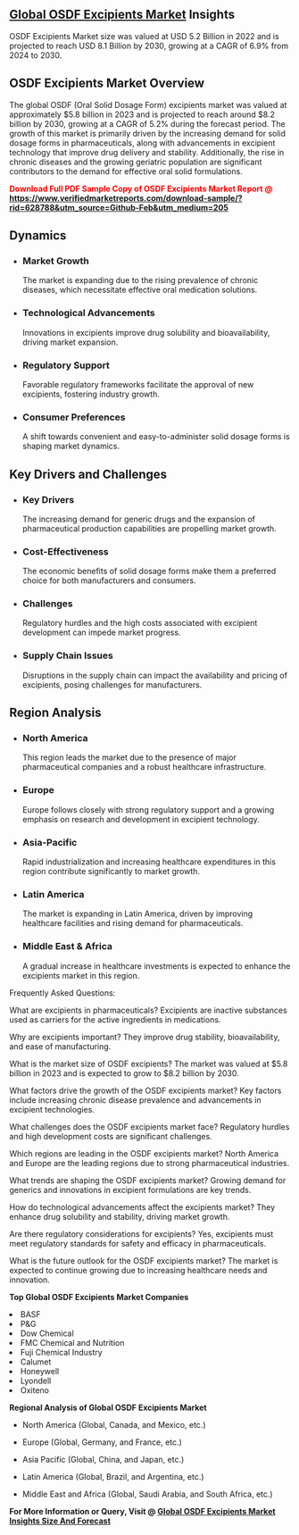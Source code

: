 <h2><a href="https://www.verifiedmarketreports.com/download-sample/?rid=628788&amp;utm_source=Github&amp;utm_medium=205" target="_blank">Global OSDF Excipients Market</a> Insights</h2><p>OSDF Excipients Market size was valued at USD 5.2 Billion in 2022 and is projected to reach USD 8.1 Billion by 2030, growing at a CAGR of 6.9% from 2024 to 2030.</p><p> <h2>OSDF Excipients Market Overview</h2> <p>The global OSDF (Oral Solid Dosage Form) excipients market was valued at approximately $5.8 billion in 2023 and is projected to reach around $8.2 billion by 2030, growing at a CAGR of 5.2% during the forecast period. The growth of this market is primarily driven by the increasing demand for solid dosage forms in pharmaceuticals, along with advancements in excipient technology that improve drug delivery and stability. Additionally, the rise in chronic diseases and the growing geriatric population are significant contributors to the demand for effective oral solid formulations.</p> <p><strong><p><span class=""><span style="color: #ff0000;"><strong>Download Full PDF Sample Copy of OSDF Excipients Market Report</strong> @ </span><a href="https://www.verifiedmarketreports.com/download-sample/?rid=628788&amp;utm_source=Github-Feb&amp;utm_medium=205" target="_blank">https://www.verifiedmarketreports.com/download-sample/?rid=628788&amp;utm_source=Github-Feb&amp;utm_medium=205</a></span></p></strong></p> <h2>Dynamics</h2> <ul> <li><h3>Market Growth</h3> The market is expanding due to the rising prevalence of chronic diseases, which necessitate effective oral medication solutions.</li> <li><h3>Technological Advancements</h3> Innovations in excipients improve drug solubility and bioavailability, driving market expansion.</li> <li><h3>Regulatory Support</h3> Favorable regulatory frameworks facilitate the approval of new excipients, fostering industry growth.</li> <li><h3>Consumer Preferences</h3> A shift towards convenient and easy-to-administer solid dosage forms is shaping market dynamics.</li> </ul> <h2>Key Drivers and Challenges</h2> <ul> <li><h3>Key Drivers</h3> The increasing demand for generic drugs and the expansion of pharmaceutical production capabilities are propelling market growth.</li> <li><h3>Cost-Effectiveness</h3> The economic benefits of solid dosage forms make them a preferred choice for both manufacturers and consumers.</li> <li><h3>Challenges</h3> Regulatory hurdles and the high costs associated with excipient development can impede market progress.</li> <li><h3>Supply Chain Issues</h3> Disruptions in the supply chain can impact the availability and pricing of excipients, posing challenges for manufacturers.</li> </ul> <h2>Region Analysis</h2> <ul> <li><h3>North America</h3> This region leads the market due to the presence of major pharmaceutical companies and a robust healthcare infrastructure.</li> <li><h3>Europe</h3> Europe follows closely with strong regulatory support and a growing emphasis on research and development in excipient technology.</li> <li><h3>Asia-Pacific</h3> Rapid industrialization and increasing healthcare expenditures in this region contribute significantly to market growth.</li> <li><h3>Latin America</h3> The market is expanding in Latin America, driven by improving healthcare facilities and rising demand for pharmaceuticals.</li> <li><h3>Middle East & Africa</h3> A gradual increase in healthcare investments is expected to enhance the excipients market in this region.</li> </ul> <p>Frequently Asked Questions:</p> <p>What are excipients in pharmaceuticals? Excipients are inactive substances used as carriers for the active ingredients in medications.</p> <p>Why are excipients important? They improve drug stability, bioavailability, and ease of manufacturing.</p> <p>What is the market size of OSDF excipients? The market was valued at $5.8 billion in 2023 and is expected to grow to $8.2 billion by 2030.</p> <p>What factors drive the growth of the OSDF excipients market? Key factors include increasing chronic disease prevalence and advancements in excipient technologies.</p> <p>What challenges does the OSDF excipients market face? Regulatory hurdles and high development costs are significant challenges.</p> <p>Which regions are leading in the OSDF excipients market? North America and Europe are the leading regions due to strong pharmaceutical industries.</p> <p>What trends are shaping the OSDF excipients market? Growing demand for generics and innovations in excipient formulations are key trends.</p> <p>How do technological advancements affect the excipients market? They enhance drug solubility and stability, driving market growth.</p> <p>Are there regulatory considerations for excipients? Yes, excipients must meet regulatory standards for safety and efficacy in pharmaceuticals.</p> <p>What is the future outlook for the OSDF excipients market? The market is expected to continue growing due to increasing healthcare needs and innovation.</p> </p><p><strong>Top Global OSDF Excipients Market Companies</strong></p><div data-test-id=""><p><li>BASF</li><li> P&G</li><li> Dow Chemical</li><li> FMC Chemical and Nutrition</li><li> Fuji Chemical Industry</li><li> Calumet</li><li> Honeywell</li><li> Lyondell</li><li> Oxiteno</li></p><div><strong>Regional Analysis of&nbsp;Global OSDF Excipients Market</strong></div><ul><li dir="ltr"><p dir="ltr">North America&nbsp;(Global, Canada, and Mexico, etc.)</p></li><li dir="ltr"><p dir="ltr">Europe (Global, Germany, and France, etc.)</p></li><li dir="ltr"><p dir="ltr">Asia Pacific&nbsp;(Global, China, and Japan, etc.)</p></li><li dir="ltr"><p dir="ltr">Latin America&nbsp;(Global, Brazil, and Argentina, etc.)</p></li><li dir="ltr">Middle East and Africa&nbsp;(Global, Saudi Arabia, and South Africa, etc.)</li></ul><p><strong>For More Information or Query, Visit @&nbsp;</strong><strong><a href="https://www.verifiedmarketreports.com/product/osdf-excipients-market/?utm_source=Github&amp;utm_medium=205" target="_blank">Global OSDF Excipients Market Insights Size And Forecast</a></strong></p></div>
